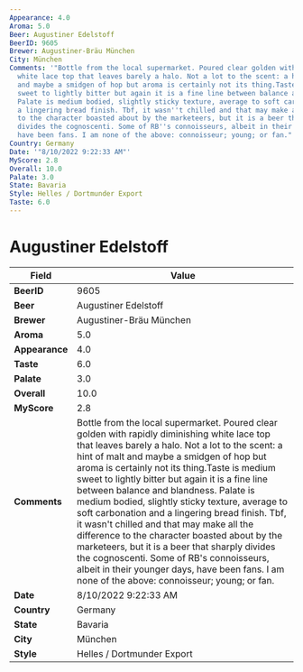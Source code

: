 ```yaml
---
Appearance: 4.0
Aroma: 5.0
Beer: Augustiner Edelstoff
BeerID: 9605
Brewer: Augustiner-Bräu München
City: München
Comments: '"Bottle from the local supermarket. Poured clear golden with rapidly diminishing
  white lace top that leaves barely a halo. Not a lot to the scent: a hint of malt
  and maybe a smidgen of hop but aroma is certainly not its thing.Taste is medium
  sweet to lightly bitter but again it is a fine line between balance and blandness.
  Palate is medium bodied, slightly sticky texture, average to soft carbonation and
  a lingering bread finish. Tbf, it wasn''t chilled and that may make all the difference
  to the character boasted about by the marketeers, but it is a beer that sharply
  divides the cognoscenti. Some of RB''s connoisseurs, albeit in their younger days,
  have been fans. I am none of the above: connoisseur; young; or fan."'
Country: Germany
Date: '"8/10/2022 9:22:33 AM"'
MyScore: 2.8
Overall: 10.0
Palate: 3.0
State: Bavaria
Style: Helles / Dortmunder Export
Taste: 6.0
---
```


# Augustiner Edelstoff

| Field         | Value |
|---------------|-------|
| **BeerID** | 9605 |
| **Beer** | Augustiner Edelstoff |
| **Brewer** | Augustiner-Bräu München |
| **Aroma** | 5.0 |
| **Appearance** | 4.0 |
| **Taste** | 6.0 |
| **Palate** | 3.0 |
| **Overall** | 10.0 |
| **MyScore** | 2.8 |
| **Comments** | Bottle from the local supermarket. Poured clear golden with rapidly diminishing white lace top that leaves barely a halo. Not a lot to the scent: a hint of malt and maybe a smidgen of hop but aroma is certainly not its thing.Taste is medium sweet to lightly bitter but again it is a fine line between balance and blandness. Palate is medium bodied, slightly sticky texture, average to soft carbonation and a lingering bread finish. Tbf, it wasn't chilled and that may make all the difference to the character boasted about by the marketeers, but it is a beer that sharply divides the cognoscenti. Some of RB's connoisseurs, albeit in their younger days, have been fans. I am none of the above: connoisseur; young; or fan. |
| **Date** | 8/10/2022 9:22:33 AM |
| **Country** | Germany |
| **State** | Bavaria |
| **City** | München |
| **Style** | Helles / Dortmunder Export |
